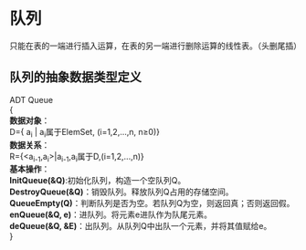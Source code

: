  # 队列

只能在表的一端进行插入运算，在表的另一端进行删除运算的线性表。（头删尾插）

## 队列的抽象数据类型定义

ADT Queue  
{  
    **数据对象**：  
    D={ a<sub>i</sub> | a<sub>i</sub>属于ElemSet, (i=1,2,...,n, n≥0)}  
    **数据关系**：  
    R={\<a<sub>i-1</sub>,a<sub>i</sub>>|a<sub>i-1</sub>,a<sub>i</sub>属于D,(i=1,2,...,n)}   
    **基本操作**：  
    **InitQueue(&Q)**:初始化队列，构造一个空队列Q。  
    **DestroyQueue(&Q)**：销毁队列。释放队列Q占用的存储空间。  
    **QueueEmpty(Q)**：判断队列是否为空。若队列Q为空，则返回真；否则返回假。  
    **enQueue(&Q, e)**：进队列。将元素e进队作为队尾元素。    
    **deQueue(&Q, &E)**：出队列。从队列Q中出队一个元素，并将其值赋给e。  
}  
